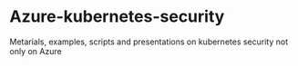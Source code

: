 # Azure-kubernetes-security
Metarials, examples, scripts and presentations on kubernetes security not only on Azure
